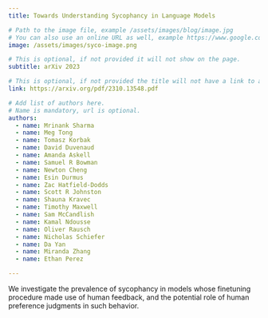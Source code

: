 ```yaml
---
title: Towards Understanding Sycophancy in Language Models

# Path to the image file, example /assets/images/blog/image.jpg
# You can also use an online URL as well, example https://www.google.com/image.jpg
image: /assets/images/syco-image.png

# This is optional, if not provided it will not show on the page.
subtitle: arXiv 2023

# This is optional, if not provided the title will not have a link to anywhere
link: https://arxiv.org/pdf/2310.13548.pdf

# Add list of authors here.
# Name is mandatory, url is optional.
authors:
  - name: Mrinank Sharma
  - name: Meg Tong
  - name: Tomasz Korbak
  - name: David Duvenaud
  - name: Amanda Askell
  - name: Samuel R Bowman
  - name: Newton Cheng
  - name: Esin Durmus
  - name: Zac Hatfield-Dodds
  - name: Scott R Johnston
  - name: Shauna Kravec
  - name: Timothy Maxwell
  - name: Sam McCandlish
  - name: Kamal Ndousse
  - name: Oliver Rausch
  - name: Nicholas Schiefer
  - name: Da Yan
  - name: Miranda Zhang
  - name: Ethan Perez

---
```


<!--Abstract-->

We investigate the prevalence of sycophancy in models whose finetuning procedure made use of human feedback, and the potential role of human preference judgments in such behavior.
